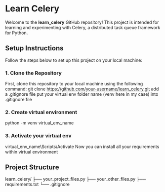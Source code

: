 # Learn Celery

Welcome to the **learn_celery** GitHub repository! This project is intended for learning and experimenting with Celery, a distributed task queue framework for Python.

## Setup Instructions

Follow the steps below to set up this project on your local machine:

### 1. Clone the Repository

First, clone this repository to your local machine using the following command:
git clone https://github.com/your-username/learn_celery.git
add a .gitignore file
put your virtual env folder name (venv here in my case) into .gitignore file 

### 2. Create virtual environment
python -m venv virtual_env_name

### 3. Activate your virtual env
virtual_env_name\Scripts\Activate
Now you can install all your requirements within virtual environment

## Project Structure
  learn_celery/
  ├── your_project_files.py
  ├── your_other_files.py
  ├── requirements.txt
  └── .gitignore

